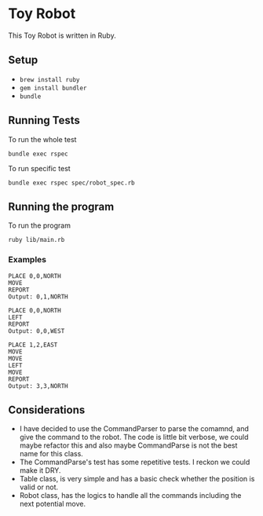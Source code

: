 # Toy Robot

This Toy Robot is written in Ruby.

## Setup
- `brew install ruby`
- `gem install bundler`
- `bundle`

## Running Tests

To run the whole test

```
bundle exec rspec
```

To run specific test

```
bundle exec rspec spec/robot_spec.rb
```

## Running the program

To run the program

```
ruby lib/main.rb
```

### Examples

```plain
PLACE 0,0,NORTH
MOVE
REPORT
Output: 0,1,NORTH
```

```plain
PLACE 0,0,NORTH
LEFT
REPORT
Output: 0,0,WEST
```

```plain
PLACE 1,2,EAST
MOVE
MOVE
LEFT
MOVE
REPORT
Output: 3,3,NORTH
```

## Considerations
- I have decided to use the CommandParser to parse the comamnd, and give the command to the robot. The code is little bit verbose, we could maybe refactor this and also maybe CommandParse is not the best name for this class.
- The CommandParse's test has some repetitive tests. I reckon we could make it DRY.
- Table class, is very simple and has a basic check whether the position is valid or not.
- Robot class, has the logics to handle all the commands including the next potential move.
